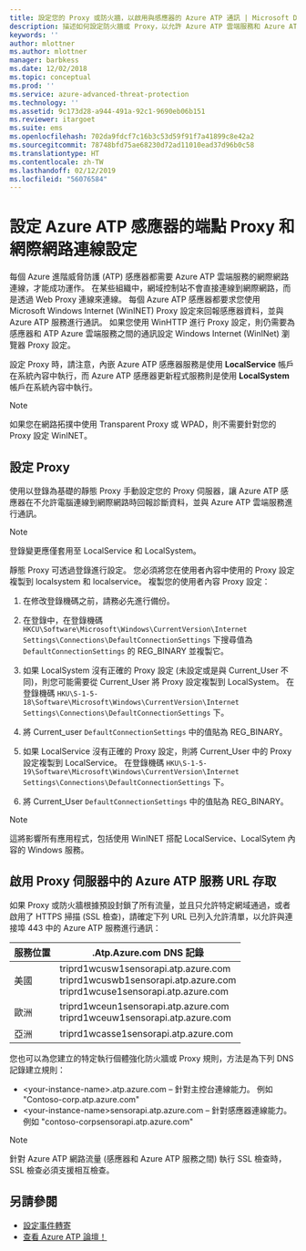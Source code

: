 ```yaml
---
title: 設定您的 Proxy 或防火牆，以啟用與感應器的 Azure ATP 通訊 | Microsoft Docs
description: 描述如何設定防火牆或 Proxy，以允許 Azure ATP 雲端服務和 Azure ATP 感應器之間的通訊
keywords: ''
author: mlottner
ms.author: mlottner
manager: barbkess
ms.date: 12/02/2018
ms.topic: conceptual
ms.prod: ''
ms.service: azure-advanced-threat-protection
ms.technology: ''
ms.assetid: 9c173d28-a944-491a-92c1-9690eb06b151
ms.reviewer: itargoet
ms.suite: ems
ms.openlocfilehash: 702da9fdcf7c16b3c53d59f91f7a41899c8e42a2
ms.sourcegitcommit: 78748bfd75ae68230d72ad11010ead37d96b0c58
ms.translationtype: HT
ms.contentlocale: zh-TW
ms.lasthandoff: 02/12/2019
ms.locfileid: "56076584"
---
```

# <a name="configure-endpoint-proxy-and-internet-connectivity-settings-for-your-azure-atp-sensor"></a>設定 Azure ATP 感應器的端點 Proxy 和網際網路連線設定

每個 Azure 進階威脅防護 (ATP) 感應器都需要 Azure ATP 雲端服務的網際網路連線，才能成功運作。 在某些組織中，網域控制站不會直接連線到網際網路，而是透過 Web Proxy 連線來連線。 每個 Azure ATP 感應器都要求您使用 Microsoft Windows Internet (WinINET) Proxy 設定來回報感應器資料，並與 Azure ATP 服務進行通訊。 如果您使用 WinHTTP 進行 Proxy 設定，則仍需要為感應器和 ATP Azure 雲端服務之間的通訊設定 Windows Internet (WinINet) 瀏覽器 Proxy 設定。


設定 Proxy 時，請注意，內嵌 Azure ATP 感應器服務是使用 **LocalService** 帳戶在系統內容中執行，而 Azure ATP 感應器更新程式服務則是使用 **LocalSystem** 帳戶在系統內容中執行。 

> [!NOTE]
> 如果您在網路拓撲中使用 Transparent Proxy 或 WPAD，則不需要針對您的 Proxy 設定 WinINET。

## <a name="configure-the-proxy"></a>設定 Proxy 

使用以登錄為基礎的靜態 Proxy 手動設定您的 Proxy 伺服器，讓 Azure ATP 感應器在不允許電腦連線到網際網路時回報診斷資料，並與 Azure ATP 雲端服務進行通訊。

> [!NOTE]
> 登錄變更應僅套用至 LocalService 和 LocalSystem。

靜態 Proxy 可透過登錄進行設定。 您必須將您在使用者內容中使用的 Proxy 設定複製到 localsystem 和 localservice。 複製您的使用者內容 Proxy 設定：

1.   在修改登錄機碼之前，請務必先進行備份。

2. 在登錄中，在登錄機碼 `HKCU\Software\Microsoft\Windows\CurrentVersion\Internet Settings\Connections\DefaultConnectionSettings` 下搜尋值為 `DefaultConnectionSettings` 的 REG_BINARY 並複製它。
 
2.  如果 LocalSystem 沒有正確的 Proxy 設定 (未設定或是與 Current_User 不同)，則您可能需要從 Current_User 將 Proxy 設定複製到 LocalSystem。 在登錄機碼 `HKU\S-1-5-18\Software\Microsoft\Windows\CurrentVersion\Internet Settings\Connections\DefaultConnectionSettings` 下。

3.  將 Current_user `DefaultConnectionSettings` 中的值貼為 REG_BINARY。

4.  如果 LocalService 沒有正確的 Proxy 設定，則將 Current_User 中的 Proxy 設定複製到 LocalService。 在登錄機碼 `HKU\S-1-5-19\Software\Microsoft\Windows\CurrentVersion\Internet Settings\Connections\DefaultConnectionSettings` 下。

5.  將 Current_User `DefaultConnectionSettings` 中的值貼為 REG_BINARY。

> [!NOTE]
> 這將影響所有應用程式，包括使用 WinINET 搭配 LocalService、LocalSytem 內容的 Windows 服務。


## <a name="enable-access-to-azure-atp-service-urls-in-the-proxy-server"></a>啟用 Proxy 伺服器中的 Azure ATP 服務 URL 存取

如果 Proxy 或防火牆根據預設封鎖了所有流量，並且只允許特定網域通過，或者啟用了 HTTPS 掃描 (SSL 檢查)，請確定下列 URL 已列入允許清單，以允許與連接埠 443 中的 Azure ATP 服務進行通訊：

|服務位置|.Atp.Azure.com DNS 記錄|
|----|----|
|美國 |triprd1wcusw1sensorapi.atp.azure.com<br>triprd1wcuswb1sensorapi.atp.azure.com<br>triprd1wcuse1sensorapi.atp.azure.com|
|歐洲|triprd1wceun1sensorapi.atp.azure.com<br>triprd1wceuw1sensorapi.atp.azure.com|
|亞洲|triprd1wcasse1sensorapi.atp.azure.com|


您也可以為您建立的特定執行個體強化防火牆或 Proxy 規則，方法是為下列 DNS 記錄建立規則：
- \<your-instance-name>.atp.azure.com – 針對主控台連線能力。 例如 "Contoso-corp.atp.azure.com"
- \<your-instance-name>sensorapi.atp.azure.com – 針對感應器連線能力。 例如 "contoso-corpsensorapi.atp.azure.com"

 
> [!NOTE]
> 針對 Azure ATP 網路流量 (感應器和 Azure ATP 服務之間) 執行 SSL 檢查時，SSL 檢查必須支援相互檢查。


## <a name="see-also"></a>另請參閱
- [設定事件轉寄](configure-event-forwarding.md)
- [查看 Azure ATP 論壇！](https://aka.ms/azureatpcommunity)